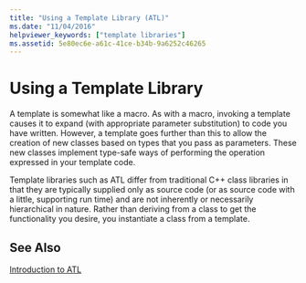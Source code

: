 ```yaml
---
title: "Using a Template Library (ATL)"
ms.date: "11/04/2016"
helpviewer_keywords: ["template libraries"]
ms.assetid: 5e80ec6e-a61c-41ce-b34b-9a6252c46265
---
```

# Using a Template Library

A template is somewhat like a macro. As with a macro, invoking a template causes it to expand (with appropriate parameter substitution) to code you have written. However, a template goes further than this to allow the creation of new classes based on types that you pass as parameters. These new classes implement type-safe ways of performing the operation expressed in your template code.

Template libraries such as ATL differ from traditional C++ class libraries in that they are typically supplied only as source code (or as source code with a little, supporting run time) and are not inherently or necessarily hierarchical in nature. Rather than deriving from a class to get the functionality you desire, you instantiate a class from a template.

## See Also

[Introduction to ATL](../atl/introduction-to-atl.md)


